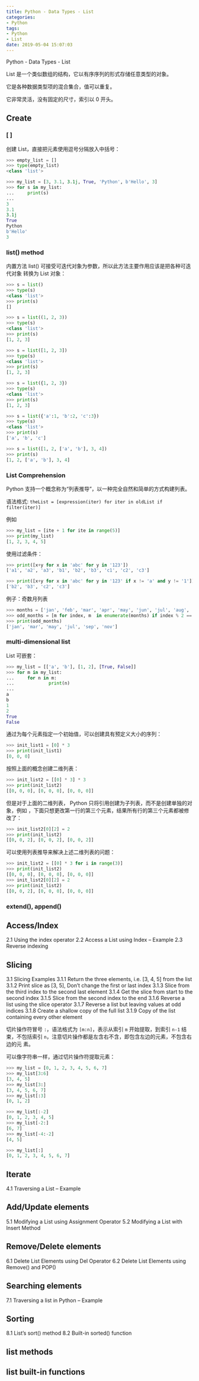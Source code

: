 ```yaml
---
title: Python - Data Types - List
categories:
- Python
tags:
- Python
- List
date: 2019-05-04 15:07:03
---
```


Python - Data Types - List

<!--more-->

List 是一个类似数组的结构，它以有序序列的形式存储任意类型的对象。

它是各种数据类型项的混合集合，值可以重复。

它非常灵活，没有固定的尺寸，索引以 0 开头。


## Create

### [ ]

创建 List，直接把元素使用逗号分隔放入中括号：
```python
>>> empty_list = []
>>> type(empty_list)
<class 'list'>

>>> my_list = [3, 3.1, 3.1j, True, 'Python', b'Hello', 3]
>>> for s in my_list:
...     print(s)
...
3
3.1
3.1j
True
Python
b'Hello'
3
```

### list() method

内置方法 list() 可接受可迭代对象为参数，所以此方法主要作用应该是把各种可迭代对象
转换为 List 对象：
```python
>>> s = list()
>>> type(s)
<class 'list'>
>>> print(s)
[]

>>> s = list((1, 2, 3))
>>> type(s)
<class 'list'>
>>> print(s)
[1, 2, 3]

>>> s = list([1, 2, 3])
>>> type(s)
<class 'list'>
>>> print(s)
[1, 2, 3]

>>> s = list({1, 2, 3})
>>> type(s)
<class 'list'>
>>> print(s)
[1, 2, 3]

>>> s = list({'a':1, 'b':2, 'c':3})
>>> type(s)
<class 'list'>
>>> print(s)
['a', 'b', 'c']

>>> s = list([1, 2, ['a', 'b'], 3, 4])
>>> print(s)
[1, 2, ['a', 'b'], 3, 4]
```

### List Comprehension

Python 支持一个概念称为“列表推导”，以一种完全自然和简单的方式构建列表。

语法格式:
`theList = [expression(iter) for iter in oldList if filter(iter)]`

例如
```python
>>> my_list = [ite + 1 for ite in range(5)]
>>> print(my_list)
[1, 2, 3, 4, 5]
```

使用过滤条件：
```python
>>> print([x+y for x in 'abc' for y in '123'])
['a1', 'a2', 'a3', 'b1', 'b2', 'b3', 'c1', 'c2', 'c3']

>>> print([x+y for x in 'abc' for y in '123' if x != 'a' and y != '1'])
['b2', 'b3', 'c2', 'c3']
```

例子：奇数月列表
```python
>>> months = ['jan', 'feb', 'mar', 'apr', 'may', 'jun', 'jul', 'aug', 'sep', 'oct', 'nov', 'dec']
>>> odd_months = [m for index, m  in enumerate(months) if index % 2 == 0]
>>> print(odd_months)
['jan', 'mar', 'may', 'jul', 'sep', 'nov']
```

### multi-dimensional list

List 可嵌套：
```python
>>> my_list = [['a', 'b'], [1, 2], [True, False]]
>>> for m in my_list:
...     for n in m:
...             print(n)
...
a
b
1
2
True
False
```

通过为每个元素指定一个初始值，可以创建具有预定义大小的序列：
```python
>>> init_list1 = [0] * 3
>>> print(init_list1)
[0, 0, 0]
```

按照上面的概念创建二维列表：
```python
>>> init_list2 = [[0] * 3] * 3
>>> print(init_list2)
[[0, 0, 0], [0, 0, 0], [0, 0, 0]]
```

但是对于上面的二维列表， Python 只将引用创建为子列表，而不是创建单独的对象，例如
，下面只想更改第一行的第三个元素，结果所有行的第三个元素都被修改了：
```python
>>> init_list2[0][2] = 2
>>> print(init_list2)
[[0, 0, 2], [0, 0, 2], [0, 0, 2]]
```

可以使用列表推导来解决上述二维列表的问题：
```python
>>> init_list2 = [[0] * 3 for i in range(3)]
>>> print(init_list2)
[[0, 0, 0], [0, 0, 0], [0, 0, 0]]
>>> init_list2[0][2] = 2
>>> print(init_list2)
[[0, 0, 2], [0, 0, 0], [0, 0, 0]]
```

### extend(), append()

## Access/Index
2.1 Using the index operator
2.2 Access a List using Index – Example
2.3 Reverse indexing

## Slicing
3.1 Slicing Examples
3.1.1 Return the three elements, i.e. [3, 4, 5] from the list
3.1.2 Print slice as [3, 5], Don’t change the first or last index
3.1.3 Slice from the third index to the second last element
3.1.4 Get the slice from start to the second index
3.1.5 Slice from the second index to the end
3.1.6 Reverse a list using the slice operator
3.1.7 Reverse a list but leaving values at odd indices
3.1.8 Create a shallow copy of the full list
3.1.9 Copy of the list containing every other element

切片操作符冒号 `:`，语法格式为 `[m:n]`，表示从索引 `m` 开始提取，到索引 `n-1` 结
束，不包括索引 `n`，注意切片操作都是左含右不含，即包含左边的元素，不包含右边的元
素。

可以像字符串一样，通过切片操作符提取元素：
```python
>>> my_list = [0, 1, 2, 3, 4, 5, 6, 7]
>>> my_list[3:6]
[3, 4, 5]
>>> my_list[3:]
[3, 4, 5, 6, 7]
>>> my_list[:3]
[0, 1, 2]

>>> my_list[:-2]
[0, 1, 2, 3, 4, 5]
>>> my_list[-2:]
[6, 7]
>>> my_list[-4:-2]
[4, 5]

>>> my_list[:]
[0, 1, 2, 3, 4, 5, 6, 7]
```

## Iterate
4.1 Traversing a List – Example

## Add/Update elements
5.1 Modifying a List using Assignment Operator
5.2 Modifying a List with Insert Method

## Remove/Delete elements
6.1 Delete List Elements using Del Operator
6.2 Delete List Elements using Remove() and POP()

## Searching elements
7.1 Traversing a list in Python – Example

## Sorting
8.1 List’s sort() method
8.2 Built-in sorted() function

## list methods


## list built-in functions


